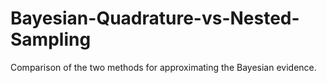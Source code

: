 # Bayesian-Quadrature-vs-Nested-Sampling
Comparison of the two methods for approximating the Bayesian evidence.
